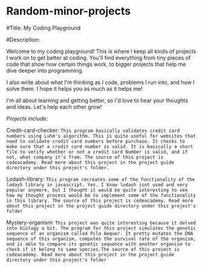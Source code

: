 # Random-minor-projects
#Title: My Coding Playground

#Description:

Welcome to my coding playground! This is where I keep all kinds of projects I work on to get better at coding. You'll find everything from tiny pieces of code that show how certain things work, to bigger projects that help me dive deeper into programming.

I also write about what I'm thinking as I code, problems I run into, and how I solve them. I hope it helps you as much as it helps me!

I'm all about learning and getting better, so I'd love to hear your thoughts and ideas. Let's help each other grow!

*Projects include*:

Credit-card-checker: `This program basically validates credit card numbers using Luhm's algorithm. This is quite useful for websites that need to validate credit card numbers before purchase. It checks to make sure that a credit card number is valid. It is basically a short file to verify whether or not a credit card Number is valid, and if not, what company it's from. The source of this project is codeacademy. Read more about this project in the project guide directory under this project's folder.`

Lodash-library: `This program recreates some of the functionality of the lodash library in javascript. Yes. I know lodash isnt used and very popular anymore, but I thought it would be quite interesting to see how my thought process would be to implement some of the functionality in this library. The source of this project is codeacademy. Read more about this project in the project guide directory under this project's folder`

Mystery-organism: `This project was quite interesting because it delved into biology a bit. The program for this project simulates the genetic sequence of an organism called Pila Aequor. It pretty mutates the DNA sequence of this organism, computes the survival rate of the organism, and is able to compare its genetic sequence with another organism to check if it belong to same species.The source of this project is codeacademy. Read more about this project in the project guide directory under this project's folder`
